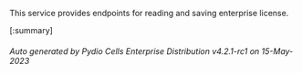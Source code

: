 






This service provides endpoints for reading and saving enterprise license.

[:summary]

###### Auto generated by Pydio Cells Enterprise Distribution v4.2.1-rc1 on 15-May-2023
